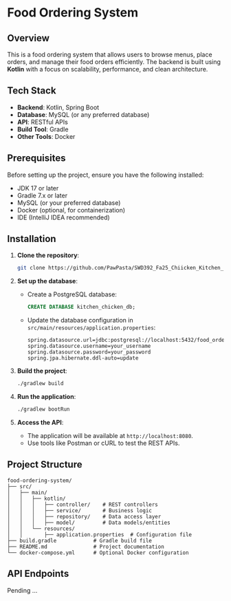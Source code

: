 # Food Ordering System

## Overview
This is a food ordering system that allows users to browse menus, place orders, and manage their food orders efficiently. The backend is built using **Kotlin** with a focus on scalability, performance, and clean architecture.

## Tech Stack
- **Backend**: Kotlin, Spring Boot
- **Database**: MySQL (or any preferred database)
- **API**: RESTful APIs
- **Build Tool**: Gradle
- **Other Tools**: Docker

## Prerequisites
Before setting up the project, ensure you have the following installed:
- JDK 17 or later
- Gradle 7.x or later
- MySQL (or your preferred database)
- Docker (optional, for containerization)
- IDE (IntelliJ IDEA recommended)

## Installation
1. **Clone the repository**:
   ```bash
   git clone https://github.com/PawPasta/SWD392_Fa25_Chiicken_Kitchen_BE.git
   ```

2. **Set up the database**:
    - Create a PostgreSQL database:
      ```sql
      CREATE DATABASE kitchen_chicken_db;
      ```
    - Update the database configuration in `src/main/resources/application.properties`:
      ```properties
      spring.datasource.url=jdbc:postgresql://localhost:5432/food_ordering_db
      spring.datasource.username=your_username
      spring.datasource.password=your_password
      spring.jpa.hibernate.ddl-auto=update
      ```

3. **Build the project**:
   ```bash
   ./gradlew build
   ```

4. **Run the application**:
   ```bash
   ./gradlew bootRun
   ```

5. **Access the API**:
    - The application will be available at `http://localhost:8080`.
    - Use tools like Postman or cURL to test the REST APIs.

## Project Structure
```
food-ordering-system/
├── src/
│   ├── main/
│   │   ├── kotlin/
│   │   │   ├── controller/    # REST controllers
│   │   │   ├── service/       # Business logic
│   │   │   ├── repository/    # Data access layer
│   │   │   ├── model/         # Data models/entities
│   │   └── resources/
│   │       ├── application.properties  # Configuration file
├── build.gradle            # Gradle build file
├── README.md               # Project documentation
└── docker-compose.yml      # Optional Docker configuration
```

## API Endpoints
Pending ... 
